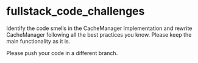 # fullstack_code_challenges

Identify the code smells in the CacheManager Implementation and rewrite CacheManager following all the best practices you know. Please keep the main functionality as it is.

Please push your code in a different branch. 
